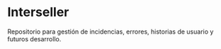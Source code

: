 # Interseller
Repositorio para gestión de incidencias, errores, historias de usuario y futuros desarrollo.

